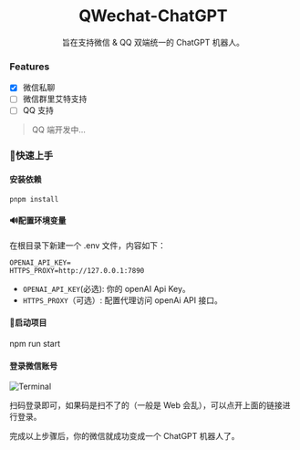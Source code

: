 <div align="center">

# QWechat-ChatGPT
  
旨在支持微信 & QQ 双端统一的 ChatGPT 机器人。

</div>

### Features
- [x]  微信私聊
- [ ]  微信群里艾特支持
- [ ]  QQ 支持

> QQ 端开发中...
### 🚀快速上手

#### 安装依赖
```shell
pnpm install
```

#### 🔊配置环境变量

在根目录下新建一个 .env 文件，内容如下：
```env
OPENAI_API_KEY=
HTTPS_PROXY=http://127.0.0.1:7890
```

- `OPENAI_API_KEY`(必选): 你的 openAI Api Key。
- `HTTPS_PROXY`（可选）: 配置代理访问 openAi API 接口。


#### 🌱启动项目
npm run start

#### 登录微信账号
![Terminal](https://blog-images-1257398419.cos.ap-nanjing.myqcloud.com/picgo20230319172045.png) 

扫码登录即可，如果码是扫不了的（一般是 Web 会乱），可以点开上面的链接进行登录。

完成以上步骤后，你的微信就成功变成一个 ChatGPT 机器人了。
